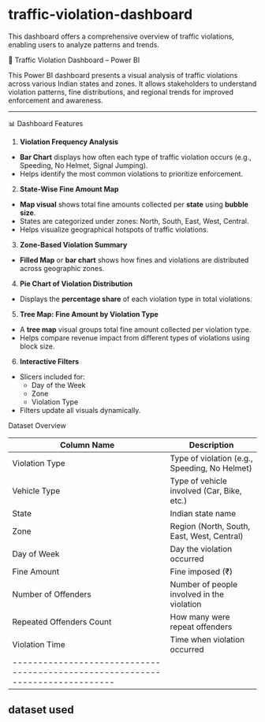 # traffic-violation-dashboard
This dashboard offers a comprehensive overview of traffic violations, enabling users to analyze patterns and trends.


🚦 Traffic Violation Dashboard – Power BI

This Power BI dashboard presents a visual analysis of traffic violations across various Indian states and zones. It allows stakeholders to understand violation patterns, fine distributions, and regional trends for improved enforcement and awareness.

---

📊 Dashboard Features

1. **Violation Frequency Analysis**
- **Bar Chart** displays how often each type of traffic violation occurs (e.g., Speeding, No Helmet, Signal Jumping).
- Helps identify the most common violations to prioritize enforcement.

2. **State-Wise Fine Amount Map**
- **Map visual** shows total fine amounts collected per **state** using **bubble size**.
- States are categorized under zones: North, South, East, West, Central.
- Helps visualize geographical hotspots of traffic violations.

 3. **Zone-Based Violation Summary**
- **Filled Map** or **bar chart** shows how fines and violations are distributed across geographic zones.

4. **Pie Chart of Violation Distribution**
- Displays the **percentage share** of each violation type in total violations.

5. **Tree Map: Fine Amount by Violation Type**
- A **tree map** visual groups total fine amount collected per violation type.
- Helps compare revenue impact from different types of violations using block size.

 6. **Interactive Filters**
- Slicers included for:
  - Day of the Week
  - Zone
  - Violation Type
- Filters update all visuals dynamically.


 Dataset Overview

| Column Name              | Description                                       |
|--------------------------|---------------------------------------------------|
| Violation Type           | Type of violation (e.g., Speeding, No Helmet)     |
| Vehicle Type             | Type of vehicle involved (Car, Bike, etc.)        |
| State                    | Indian state name                                 |
| Zone                     | Region (North, South, East, West, Central)        |
| Day of Week              | Day the violation occurred                        |
| Fine Amount              | Fine imposed (₹)                                  |
| Number of Offenders      | Number of people involved in the violation        |
| Repeated Offenders Count | How many were repeat offenders                    |
| Violation Time           | Time when violation occurred                      |
|------------------------------------------------------------------------------|





## dataset used

